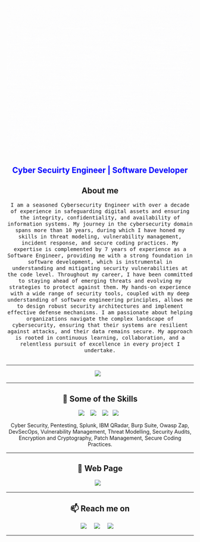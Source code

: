 <!--
**BobIT37/BobIT37** is a ✨ _special_ ✨ repository because its `README.md` (this file) appears on your GitHub profile.
--->  

<div align="center">
  <img class="animated-gif" src="https://github.com/BobIT37/BobIT37/blob/main/github_gif.gif" width="500px" height="400px">
</div>
<div align="center">
<h2 style="color:blue">Cyber Secuirty Engineer | Software Developer</h2>
</div>
<h2 align="center">About me</h2>
<p align="center">
  <samp>I am a seasoned Cybersecurity Engineer with over a decade of experience in safeguarding digital assets and ensuring the integrity, confidentiality, and availability of information systems. My journey in the cybersecurity domain spans more than 10 years, during which I have honed my skills in threat modeling, vulnerability management, incident response, and secure coding practices. My expertise is complemented by 7 years of experience as a Software Engineer, providing me with a strong foundation in software development, which is instrumental in understanding and mitigating security vulnerabilities at the code level. Throughout my career, I have been committed to staying ahead of emerging threats and evolving my strategies to protect against them. My hands-on experience with a wide range of security tools, coupled with my deep understanding of software engineering principles, allows me to design robust security architectures and implement effective defense mechanisms. I am passionate about helping organizations navigate the complex landscape of cybersecurity, ensuring that their systems are resilient against attacks, and their data remains secure. My approach is rooted in continuous learning, collaboration, and a relentless pursuit of excellence in every project I undertake.
  </samp>
  <br> <br>
  <hr>

<p align="center" align='right'>
  <a target="_blank"href="https://bobit.vercel.app/"><img src="https://img.shields.io/badge/Resume-%2312100E.svg?&style=for-the-badge&logo=bobit.us&logoColor=white" /></a>&nbsp;&nbsp;&nbsp;
</p>

</p>

<hr>

<h2 align="center"> 🔭 Some of the Skills</h2>
<p align="center">
  <img src="https://img.shields.io/badge/Java%20-%2343853D.svg?&style=for-the-badge&logo=Java&logoColor=white" />&nbsp;&nbsp;&nbsp;
  <img src="https://img.shields.io/badge/Python%20-%2300D9FF.svg?&style=for-the-badge&logo=Python&logoColor=white" />&nbsp;&nbsp;&nbsp;
  <img src="https://img.shields.io/badge/Scala%20-%231572B6.svg?&style=for-the-badge&logo=Scala&logoColor=white" />&nbsp;&nbsp;
  <img src="https://img.shields.io/badge/Scala%20-%FF5733.svg?&style=for-the-badge&logo=JavaScript&logoColor=white" />&nbsp;&nbsp;
</p>
<p align="center">Cyber Security, Pentesting, Splunk, IBM QRadar, Burp Suite, Owasp Zap, DevSecOps, Vulnerability Management, Threat Modelling, Security Audits, Encryption and Cryptography, Patch Management, Secure Coding Practices.</p>

<hr>

<h2 align="center">💬 Web Page</h2>
<p align="center" align='right'>
  <a target="_blank"href="https://bobit.vercel.app/"><img src="https://img.shields.io/badge/Bob Portfolio-%2312100E.svg?&style=for-the-badge&logo=bobit.com&logoColor=white" /></a>&nbsp;&nbsp;&nbsp;
</p>

<hr>

<h2  align="center">📫 Reach me on</h2>
<p align="center">
  <a target="_blank"href="https://www.linkedin.com/in/bob-it/"><img src="https://img.shields.io/badge/linkedin-%230077B5.svg?&style=for-the-badge&logo=linkedin&logoColor=white" /></a>&nbsp;&nbsp;&nbsp;&nbsp;
  <a target="_blank"href="https://twitter.com/"><img src="https://img.shields.io/badge/twitter-%231DA1F2.svg?&style=for-the-badge&logo=twitter&logoColor=white" /></a>&nbsp;&nbsp;&nbsp;&nbsp;
  <a href="mailto:iturkmenus@gmail.com?subject=Hello%20Bob,%20From%20Github"><img src="https://img.shields.io/badge/gmail-%23D14836.svg?&style=for-the-badge&logo=gmail&logoColor=white" /></a>&nbsp;&nbsp;&nbsp;&nbsp;
</p>

<hr>

